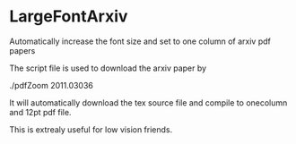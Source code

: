 # LargeFontArxiv
Automatically increase the font size and set to one column of arxiv pdf papers

The script file is used to download the arxiv paper by 

./pdfZoom 2011.03036

It will automatically download the tex source file and compile to onecolumn and 12pt pdf file.

This is extrealy useful for low vision friends. 
